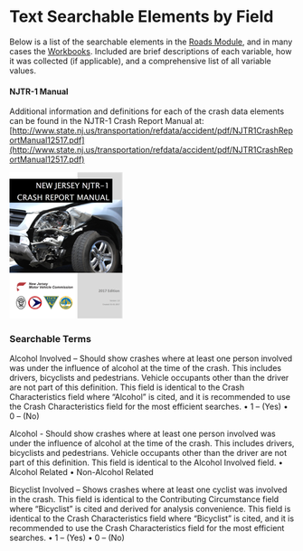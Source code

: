 # Text Searchable Elements by Field

Below is a list of the searchable elements in the [Roads Module](https://njdhts.numetric.com/roads/crash-query#/), and in many cases the [Workbooks](https://njdhts.numetric.com/workbooks#/). Included are brief descriptions of each variable, how it was collected \(if applicable\), and a comprehensive list of all variable values.

#### NJTR-1 Manual

Additional information and definitions for each of the crash data elements can be found in the NJTR-1 Crash Report Manual at: [http://www.state.nj.us/transportation/refdata/accident/pdf/NJTR1CrashReportManual12517.pdf](http://www.state.nj.us/transportation/refdata/accident/pdf/NJTR1CrashReportManual12517.pdf)

[![](/assets/NJTR1_Manual_Cover_Tile.png)](http://www.state.nj.us/transportation/refdata/accident/pdf/NJTR1CrashReportManual12517.pdf)

### Searchable Terms

Alcohol Involved – Should show crashes where at least one person involved was under the influence of alcohol at the time of the crash.  This includes drivers, bicyclists and pedestrians. Vehicle occupants other than the driver are not part of this definition. This field is identical to the Crash Characteristics field where “Alcohol” is cited, and it is recommended to use the Crash Characteristics field for the most efficient searches. • 1 – \(Yes\) • 0 – \(No\)

Alcohol - Should show crashes where at least one person involved was under the influence of alcohol at the time of the crash.  This includes drivers, bicyclists and pedestrians. Vehicle occupants other than the driver are not part of this definition. This field is identical to the Alcohol Involved field. • Alcohol Related • Non-Alcohol Related

Bicyclist Involved – Shows crashes where at least one cyclist was involved in the crash. This field is identical to the Contributing Circumstance field where “Bicyclist” is cited and derived for analysis convenience. This field is identical to the Crash Characteristics field where “Bicyclist” is cited, and it is recommended to use the Crash Characteristics field for the most efficient searches. • 1 – \(Yes\) • 0 – \(No\)

